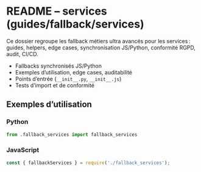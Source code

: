 # README – services (guides/fallback/services)

Ce dossier regroupe les fallback métiers ultra avancés pour les services : guides, helpers, edge cases, synchronisation JS/Python, conformité RGPD, audit, CI/CD.

- Fallbacks synchronisés JS/Python
- Exemples d’utilisation, edge cases, auditabilité
- Points d’entrée (`__init__.py`, `__init__.js`)
- Tests d’import et de conformité

## Exemples d’utilisation

### Python
```python
from .fallback_services import fallback_services
```

### JavaScript
```js
const { fallbackServices } = require('./fallback_services');
```
